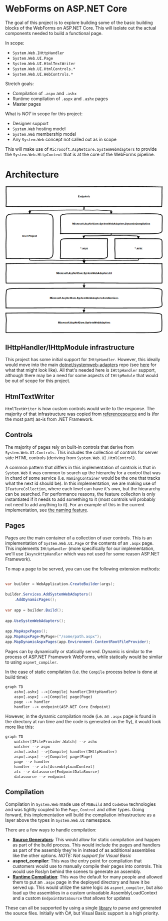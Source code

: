 # WebForms on ASP.NET Core

The goal of this project is to explore building some of the basic building blocks of the WebForms on ASP.NET Core. This will isolate out the actual components needed to build a functional page.

In scope:

- `System.Web.IHttpHandler`
- `System.Web.UI.Page`
- `System.Web.UI.HtmlTextWriter`
- `System.Web.UI.HtmlControls.*`
- `System.Web.UI.WebControls.*`

Stretch goals:

- Compilation of `.aspx` and `.ashx`
- Runtime compilation of `.aspx` and `.ashx` pages
- Master pages

What is *NOT* in scope for this project:

- Designer support
- `System.Web` hosting model
- `System.Web` membership model
- Any `System.Web` concept not called out as in scope

This will make use of `Microsoft.AspNetCore.SystemWebAdapters` to provide the `System.Web.HttpContext` that is at the core of the WebForms pipeline.

# Architecture

![Architecture](./docs/images/ui-arch.png)

## IHttpHandler/IHttpModule infrastructure

This project has some initial support for `IHttpHandler`. However, this ideally would move into the main [dotnet/systemweb-adapters](https://github.com/dotnet/systemweb-adapters) repo (see [here](https://github.com/dotnet/systemweb-adapters/tree/tasou/http-application) for what that might look like). All that's needed here is `IHttpHandler` support, although there may be a need for some aspects of `IHttpModule` that would be out of scope for this project.

## HtmlTextWriter

`HtmlTextWriter` is how custom controls would write to the response. The majority of that infrastructure was copied from [referencesource](https://referencesource.microsoft.com/#System.Web/UI/HTMLTextWriter.cs,671c476a45af082b) and is (for the most part) as-is from .NET Framework.

## Controls

The majority of pages rely on built-in controls that derive from `System.Web.UI.Controls`. This includes the collection of controls for server side HTML controls (deriving from `System.Web.UI.HtmlControl`).

A common pattern that differs in this implementation of controls is that in `System.Web` it was common to search up the hierarchy for a control that was in chard of some service (i.e. `NamingContainer` would be the one that tracks what the next id should be). In this implementation, we are making use of `IFeatureCollection`, where each level can have it's own, but the hieararchy can be searched. For performance reasons, the feature colleciton is only instantiated if it needs to add something to it (most controls will probably not need to add anything to it). For an example of this in the current implementation, see [the naming feature](./src/WebForms/UI/Features/UniqueIdGeneratorFeature.cs).

## Pages

Pages are the main container of a collection of user controls. This is an implementation of `System.Web.UI.Page` or the contents of an `.aspx` page. This implements `IHttpHandler` (more specifically for our implementation, we'll use `IAsyncHttpHandler` which was not used for some reason ASP.NET Framework).

To map a page to be served, you can use the following extension methods:

```csharp

var builder = WebApplication.CreateBuilder(args);

builder.Services.AddSystemWebAdapters()
    .AddDynamicPages();

var app = builder.Build();

app.UseSystemWebAdapters();

app.MapAspxPages();
app.MapAspxPage<MyPage>("/some/path.aspx");
app.MapDynamicAspxPages(app.Environment.ContentRootFileProvider);
```

Pages can by dynamically or statically served. Dynamic is similar to the process of ASP.NET Framework WebForms, while statically would be similar to using `aspnet_compiler`.

In the case of static compilation (i.e. the `Compile` process below is done at build time):

```mermaid
graph TD
    ashx[.ashx] -->|Compile| handler(IHttpHandler)
    aspx[.aspx] -->|Compile| page(Page)
    page --> handler
    handler --> endpoint(ASP.NET Core Endpoint)
```

However, in the dynamic compilation mode (i.e. an `.aspx` page is found in the directory at run time and the code is generated on the fly), it would look more like this:

```mermaid
graph TD
    watcher[IFileProvider.Watch] --> ashx
    watcher --> aspx
    ashx[.ashx] -->|Compile| handler(IHttpHandler)
    aspx[.aspx] -->|Compile| page(Page)
    page --> handler
    handler --> alc[AssemblyLoadContext]
    alc --> datasource[EndpointDataSource]
    datasource --> endpoint
```

## Compilation

Compilation in `System.Web` made use of `MSBuild` and `CodeDom` technologies and was tightly coupled to the `Page`, `Control` and other types. Going forward, this implementation will build the compilation infrastructure as a layer above the types in `System.Web.UI` namespace.

There are a few ways to handle compilation:

- **[Source Generators](./gen/UI.Generator)**: This would allow for static compilation and happen as part of the build process. This would include the pages and handlers as part of the assembly they're in instead of as additional assemblies like the other options. *NOTE: Not support for Visual Basic*
- **aspnet_compiler**: This was the entry point for compilation that customers would use to manually compile their pages into controls. This would use Roslyn behind the scenes to generate an assembly.
- **[Runtime Compilation](./src/RuntimeCompilation)**: This was the default for many people and allowed them to put an `.aspx` page in the deployed directory and have it be served up. This would utilize the same logic as `aspnet_compiler`, but also load up the assemblies in a custom unloadable AssemblyLoadContext and a custom `EndpointDataSource` that allows for updates

These can all be supported by using a single [library](./gen/AspxParser/) to parse and generated the source files. Initially with C#, but Visual Basic support is a high priority.
